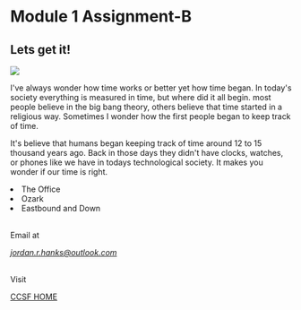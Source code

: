 # Module 1 Assignment-B
## Lets get it!
<img src="https://d1zp01vk4nyewr.cloudfront.net/images/blog/_1200x630_crop_center-center_82_none/scott.jpg?mtime=1622137257">
<p> I've always wonder how time works or better yet how time began. In today's society everything is measured in time, but where did it all begin. most people believe in the big bang theory, others believe that time started in a religious way. Sometimes I wonder how the first people began to keep track of time.</p>
<p> It's believe that humans began keeping track of time around 12 to 15 thousand years ago. Back in those days they didn't have clocks, watches, or phones like we have in todays technological society. It makes you wonder if our time is right.
  <li>The Office</li>
  <li>Ozark</li>
  <li>Eastbound and Down</li>
  <br>
  
  Email at
  <address>
  <a href="mailto:jordan.r.hanks@outlook.com">jordan.r.hanks@outlook.com</a>
  </address>
  <br>
  
  Visit
  
  <a href="https://www.ccsf.edu/">CCSF HOME</a>
    
  
